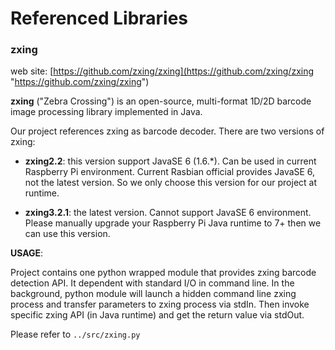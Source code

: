 # Referenced Libraries #


### zxing ###

web site: [https://github.com/zxing/zxing](https://github.com/zxing/zxing "https://github.com/zxing/zxing")

**zxing** ("Zebra Crossing") is an open-source, multi-format 1D/2D barcode image processing library implemented in Java.

Our project references zxing as barcode decoder. There are two versions of zxing:

* **zxing2.2**: this version support JavaSE 6 (1.6.*). Can be used in current Raspberry Pi environment. Current Rasbian official provides JavaSE 6, not the latest version. So we only choose this version for our project at runtime.

* **zxing3.2.1**: the latest version. Cannot support JavaSE 6 environment. Please manually upgrade your Raspberry Pi Java runtime to 7+ then we can use this version.

**USAGE**:

Project contains one python wrapped module that provides zxing barcode detection API. It dependent with standard I/O in command line. In the background, python module will launch a hidden command line zxing process and transfer parameters to zxing process via stdIn. Then invoke specific zxing API (in Java runtime) and get the return value via stdOut.

Please refer to `../src/zxing.py`